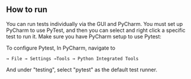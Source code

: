 ## How to run

You can run tests individually via the GUI and PyCharm. 
You must set up PyCharm to use PyTest, and then you can select and right click a specific test to run it.
Make sure you have PyCharm setup to use Pytest:

To configure Pytest, In PyCharm,
navigate to 

    → File → Settings →Tools → Python Integrated Tools

And under "testing", select "pytest" as the default test runner.

